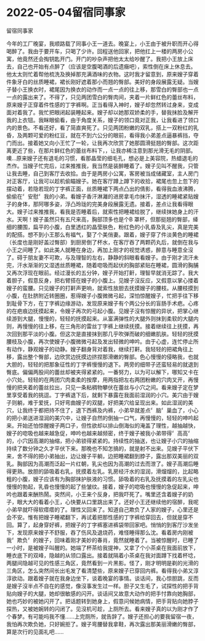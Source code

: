 # 2022-05-04留宿同事家



留宿同事家



今年的工厂晚宴，我顺路载了同事小王一道去。晚宴上，小王由于被升职而开心得喝醉了。我由于要开车，只喝了少许。回程送他回家，把他扛上一楼的两房小公寓，他竟然还会掏钥匙开门。开门的吵杂声把他太太给吵醒了。我把小王放上床去，自己也开始有点醉了（应该是空腹喝酒的后遗癥吧），索性倒在床上休息去。他太太则忙着帮他梳洗及换掉那充满酒味的衣物。这时我才留意到，原来嫂子穿着件象牙白的丝质睡裙，裙长刚好遮着那小而翘的臀部。美好的身段展露无疑。当嫂子替小王换衣时，裙尾因为换衣的动作而一点一点的往上移，那雪白的臀部也一点一点的露出来了。不得了，只见两团雪白的臀肉间，夹着一片鲜红色的蕾丝布料，原来嫂子正穿着件性感的丁字裤啊。正当看得入神时，嫂子却忽然转过身来，变成面对着我了。我忙把眼闭起装睡起来。嫂子却以她那双娇柔的手，替我抹脸及解开我的上衣钮。我眯眼偷看，由于角度关系，嫂子的领口竟对正我，让我看进了领口内的景色。不看还好，看了简直爽死了。只见两团粉嫩的双乳，搭上一双粉红的乳昏，及两颗可爱的粉红豆，就在不到六公分的眼前，看得我小弟差点逼暴裤挡，夺门而出。接着她又向小王忙了一轮，让我再次欣赏了她那圆滑挺翘的臀部。这次距离更近了些，在那片鲜红色的蕾丝布料下，，让我亦稀注意到那光滑无毛的阴部。噢…原来嫂子还有退毛的习惯，看那晶莹的细毛孔，想必是上美容院，热蜡退毛的杰作。当嫂子忙完后，过来推推我，我当然是装醉睡着了。嫂子见叫不醒我，只管让我去睡，自己到客厅去收拾。由于是两房小公寓，客房被当成储藏室，主人房门对正客厅，让我可以趁机偷瞄嫂子。她在客厅蹲上蹲下的收拾，裙尾也忽上忽下的摆动着，若隐若现的丁字裤正面，丝质睡裙下两点凸出的倩影，看得我血液沸腾，偷偷在〞安慰〞我的小弟。看嫂子香汗淋灕的进房拿毛巾抹汗，湿透的睡裙紧贴嫂子的身体，那阿哪多姿，浮凸玲珑的完美身段展露无遗。接着，差点让我看得眼大。嫂子过来推推我，看我是否睡着后，就索性把睡裙给脱了，继续抹她身上的汗水。天啊！嫂子虽然只有五尺来高，胸部顶多也是个B 罩杯，但那挺翘的臀部，縴细的腰围，扁平的小腹，白里透红的晶莹肤色，粉红色的小乳昏及乳尖，真是完美的配搭。想不到小王那么有福气，娶了个美俏妻。跟着，嫂子穿了件淡黄色的睡裙（长度也是刚好盖过臀部）到厨房倒了杯水，在客厅吞了两颗药丸后，就倒在我与小王之间睡了。如此美人就睡在身边，再加上刚才的视觉诱惑，醉意与睡意全沒了。碍于朋友妻不可欺，与及理智的左右，静静的斜眼看看嫂子。由于刚才流汗未完，汗水渐渐的又湿透丝质睡裙，随着唿吸而起伏的胸部紧贴在睡裙，圆滑的胸脯又再次浮现在眼前。经过漫长的五分钟，嫂子开始打鼾，理智早就消无踪了。我大着胆子，假意反身，把右臂搭在嫂子的小腹上。见嫂子沒反应，又假意以掌心搂着嫂子的蛮腰。只见嫂子的打鼾声更响，就索性放胆去抚摸嫂子的腰枝。从腰枝摸到小腹，在肚脐附近转圈圈，惹得嫂子小腹微微弓起，深怕惊醒嫂子，忙把手往下移到耻骨下方，在丁字裤边缘游动，发现原来嫂子有个两公分长的盲肠手术疤。心疼的在疤痕边抚摸起来，令嫂子再次的弓起小腹。见嫂子沒有惊醒的异状，把掌心继续游到大腿，慢慢的，轻轻的抚摸起来。从富满弹性的大腿外则抹到柔软的大腿内则，再慢慢的往上移，在三角形的雷丝丁字裤上继续抚摸。接着继续往上抚摸，再次回到那平淡的小腹。但这次是直接抹到那几乎吹弹而破的细嫩肌肤。轻轻的抚摸腰枝及小腹，再次使嫂子小腹微微弓起及发出轻微的呻吟。由于心虚，连忙停止所有动作，静观嫂子的动静。嫂子翻身背对着我，继续打鼾。我轻轻的把裙角往上移，露出整个臀部，边欣赏边抚摸边挤捏那滑嫩的臀部。色心慢慢的侵略我，也就大胆的，轻轻的把那象征性的丁字裤慢慢的退下。两旁的细带子还蛮轻易的就退到臀底。偏偏两股间的蕾丝却被夹得紧紧的。一番努力，以为可以解下，哪知又卡在小穴处。轻轻的在两团穴肉柔柔的按摩，用两指把左右两团粉嫩的穴肉叉开，再慢慢的把夹着的蕾丝拉出，只见一条粘稠物攀伏在蕾丝与小穴之间。看来嫂子定在梦里享受着我的挑逗。丁字裤退下后，就剩下暴露在我面前湿润的小穴。美穴由于嫂子则躺，难于爱抚，只好弯曲嫂子的双腿，好把美穴给呈现出来。如此湿润的美穴，让我终于都把持不住了，退下西裤及内裤，小弟早就差点〞脑〞巢血了，小心的把小弟送进湿润的美穴中，让嫂子自然的倒抽一口气，再慢慢的，轻轻的呻吟起来。开始还怕惊醒嫂子两口子，但性欲却以排山倒海似的淹盖了理性，越抽越快，嫂子的唿吸也越来越急促，呻吟也越来越频密，终于嫂子被我小弟带得〞高高〞的，小穴因高潮的抽缩，把小弟锁得紧紧的。持续性的抽送，也让嫂子小穴的抽缩持续了数分钟之久才平伏下来。那晚也不知怎搞的，就是射不出来。见嫂子平伏下来，舍不得的把小弟抽出，边让嫂子平躺，边把睡裙翻到脖子，露出那双美丽的双乳。胸部因为高潮而泛起一片红朝，乳尖也因为高潮的过去而泄了。嫂子高潮后睡得更熟。放胆的舔吸着右乳，抚摸着左乳。乳房经汗水的湿润，滑熘熘的，比起略粗的小腹，嫂子应该有为胸部抹护肤液的习惯。舔吸着的右乳及抚摸着的左乳尖也慢慢的勃起，乳昏也慢慢的起了些皱纹。接着，嫂子的唿吸也慢慢的急促起来，呻吟也跟着来酬热鬧。突然间，小王来个反身，把我吓死了。嘴里还含着嫂子的奶子，眼大大的看着小王，心快要从口里跳出来了。还好小王还继续他的宿醉，我呢小弟早就吓得软瘩瘩的了。理性又回来了。知道自己欺负了人家的嫂子，心里还是会不安。惟有把嫂子睡裙翻下，再试着把那性感的丁字裤给穿回去，但就是穿不回。算了，起身穿好裤，把嫂子的丁字裤塞进裤袋带回家吧。悄悄的到客厅沙发坐下，发现原来嫂子不舒服，吞了伤风及退烧药，难怪睡得那么沈。看着房内刚被我〞欺负〞的嫂子，回味着刚才美妙的春肖，竟然就睡着了。当被惊醒时，已睡了一小时，是被嫂子叫醒的。她端了杯茶给我提神，又拿了个小茶桌在我面前放下，睡衣底下的双峰，隐越的从领口露出。接着就隔着小茶桌在我对面蹲下找着杯埝，两腿间隐越可见的性感三角区，竟然看到一片黑影。怪了，刚才明明是剃的光滑的三角区，怎么突然间长出毛发了看清楚些，原来嫂子已穿回内裤。看得我小弟又淳淳欲动。跟着嫂子就在我身边坐下，谈着晚宴的事情。谈话间，我心惊胆跳，反而是嫂子沒半点不自在的感觉，像沒事发生过一样。胆子又生毛了，试探性的把手背贴向嫂子的大腿，她却很敏感的闪开。谈话间又故意大动作的把手忖靠向她胸部，她也巧妙的被她闪开了。把话题转到她身上，假意问候她病情，把手背贴向她脖子探热，又被她婉转的闪闭了。见沒机可趁，上厕所去。看来嫂子真的以为刚才作了个春梦。有可能吗我不懂……上完厕所，就告辞了。嫂子还担心的要我留宿一夜，我怕再次欺负她，只好婉拒了。嫂子弯腰替我拿鞋，再次露出那美丽滑嫩的臀部，算是次行的见面礼吧……
            

